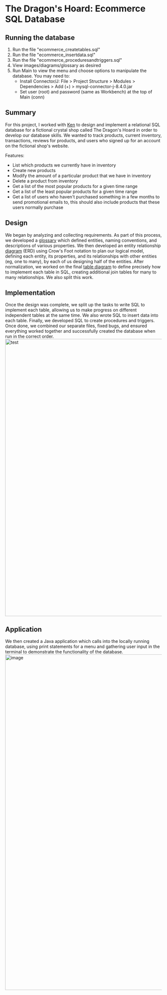 # The Dragon's Hoard: Ecommerce SQL Database

## Running the database
1. Run the file "ecommerce_createtables.sql"
2. Run the file "ecommerce_insertdata.sql"
3. Run the file "ecommerce_proceduresandtriggers.sql"
4. View images/diagrams/glossary as desired
5. Run Main to view the menu and choose options to manipulate the database. You may need to:
   - Install Connector/J: File > Project Structure > Modules > Dependencies > Add (+) > mysql-connector-j-8.4.0.jar
   - Set user (root) and password (same as Workbench) at the top of Main (conn)

## Summary
For this project, I worked with [Ken](https://github.com/KenCage1007) to design and implement a relational SQL database for a fictional crystal shop called The Dragon's Hoard in order to develop our database skills. We wanted to track products, current inventory, transactions, reviews for products, and users who signed up for an account on the fictional shop's website.

Features:
* List which products we currently have in inventory
* Create new products
* Modify the amount of a particular product that we have in inventory
* Delete a product from inventory
* Get a list of the most popular products for a given time range
* Get a list of the least popular products for a given time range
* Get a list of users who haven't purchased something in a few months to send promotional emails to, this should also include products that these users normally purchase

## Design
We began by analyzing and collecting requirements. As part of this process, we developed a [glossary](https://github.com/roryhackney/ecommerceDatabase/blob/main/Glossary.pdf) which defined entities, naming conventions, and descriptions of various properties. We then developed an entity relationship [diagram](https://github.com/roryhackney/ecommerceDatabase/blob/main/design.png) (ERD) using Crow's Foot notation to plan our logical model, defining each entity, its properties, and its relationships with other entities (eg, one to many), by each of us designing half of the entities. After normalization, we worked on the final [table diagram](https://github.com/roryhackney/ecommerceDatabase/blob/main/tableDiagram.png) to define precisely how to implement each table in SQL, creating additional join tables for many to many relationships. We also split this work. 

## Implementation
Once the design was complete, we split up the tasks to write SQL to implement each table, allowing us to make progress on different independent tables at the same time. We also wrote SQL to insert data into each table. Finally, we developed SQL to create procedures and triggers. Once done, we combined our separate files, fixed bugs, and ensured everything worked together and successfully created the database when run in the correct order.
<img width="1482" height="892" alt="test" src="https://github.com/user-attachments/assets/8c6cbc73-a57b-4f05-94f5-36d753e47890" />

## Application
We then created a Java application which calls into the locally running database, using print statements for a menu and gathering user input in the terminal to demonstrate the functionality of the database.
<img width="1920" height="1080" alt="image" src="https://github.com/user-attachments/assets/0a20c1a4-ebe8-43c2-8354-e50d03e5455f" />

